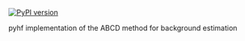 [![PyPI version](https://badge.fury.io/py/abcd-pyhf.svg)](https://badge.fury.io/py/abcd-pyhf)

pyhf implementation of the ABCD method for background estimation
